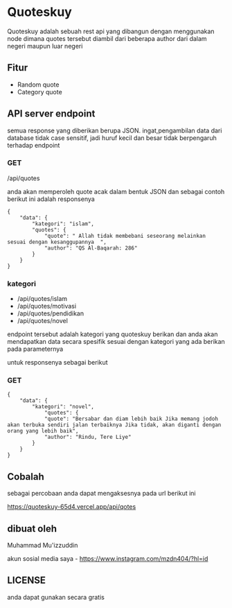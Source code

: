 # Quoteskuy
Quoteskuy adalah sebuah rest api yang dibangun dengan menggunakan node dimana quotes tersebut diambil dari beberapa author dari dalam negeri maupun luar negeri


## Fitur ##
* Random quote
* Category quote

## API server endpoint ##
semua response yang diberikan berupa JSON. ingat,pengambilan data dari database tidak case sensitif, jadi huruf kecil dan besar tidak berpengaruh terhadap endpoint 

### GET

/api/quotes

anda akan memperoleh quote acak dalam bentuk JSON dan sebagai contoh berikut ini adalah responsenya 

```
{
    "data": {
        "kategori": "islam",
        "quotes": {
            "quote": " Allah tidak membebani seseorang melainkan sesuai dengan kesanggupannya  ",
            "author": "QS Al-Baqarah: 286"
        }
    }
}
```

### kategori

* /api/quotes/islam
* /api/quotes/motivasi
* /api/quotes/pendidikan
* /api/quotes/novel

endpoint tersebut adalah kategori yang quoteskuy berikan dan anda akan mendapatkan data secara spesifik sesuai dengan kategori yang ada berikan pada parameternya

untuk responsenya sebagai berikut

### GET

```
{
    "data": {
        "kategori": "novel",
            "quotes": {
            "quote": "Bersabar dan diam lebih baik Jika memang jodoh akan terbuka sendiri jalan terbaiknya Jika tidak, akan diganti dengan orang yang lebih baik",
            "author": "Rindu, Tere Liye"
        }
    }
}
```

## Cobalah ##
sebagai percobaan anda dapat mengaksesnya pada url berikut ini

https://quoteskuy-65d4.vercel.app/api/qotes



## dibuat oleh ##
Muhammad Mu'izzuddin 

akun sosial media saya - https://www.instagram.com/mzdn404/?hl=id

## LICENSE ##
anda dapat gunakan secara gratis